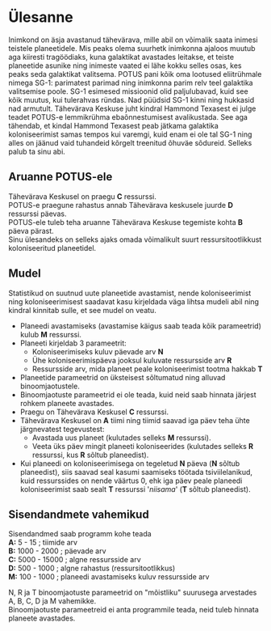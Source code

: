 # Ülesanne
Inimkond on äsja avastanud tähevärava, mille abil on võimalik saata inimesi teistele planeetidele. Mis peaks olema suurhetk inimkonna ajaloos muutub aga kiiresti tragöödiaks, kuna galaktikat avastades leitakse, et teiste planeetide asunike ning inimeste vaated ei lähe kokku selles osas, kes peaks seda galaktikat valitsema. POTUS pani kõik oma lootused eliitrühmale nimega SG-1: parimatest parimad ning inimkonna parim relv teel galaktika valitsemise poole. SG-1 esimesed missioonid olid paljulubavad, kuid see kõik muutus, kui tulerahvas ründas. Nad püüdsid SG-1 kinni ning hukkasid nad armutult. Tähevärava Keskuse juht kindral Hammond Texasest ei julge teadet POTUS-e lemmikrühma ebaõnnestumisest avalikustada. See aga tähendab, et kindal Hammond Texasest peab jätkama galaktika koloniseerimist samas tempos kui varemgi, kuid enam ei ole tal SG-1 ning alles on jäänud vaid tuhandeid kõrgelt treenitud õhuväe sõdureid. Selleks palub ta sinu abi.

## Aruanne POTUS-ele
Tähevärava Keskusel on praegu **C** ressurssi.  
POTUS-e praegune rahastus annab Tähevärava keskusele juurde **D** ressurssi päevas.  
POTUS-ele tuleb teha aruanne Tähevärava Keskuse tegemiste kohta **B** päeva pärast.  
Sinu ülesandeks on selleks ajaks omada võimalikult suurt ressursitootlikkust koloniseeritud planeetidel.

## Mudel

Statistikud on suutnud uute planeetide avastamist, nende koloniseerimist ning koloniseerimisest saadavat kasu kirjeldada väga lihtsa mudeli abil ning kindral kinnitab sulle, et see mudel on veatu.

* Planeedi avastamiseks (avastamise käigus saab teada kõik parameetrid) kulub **M** ressurssi.
* Planeeti kirjeldab 3 parameetrit:
  * Koloniseerimiseks kuluv päevade arv **N**
  * Ühe koloniseerimispäeva jooksul kuluvate ressursside arv **R**
  * Ressursside arv, mida planeet peale koloniseerimist tootma hakkab **T**
* Planeetide parameetrid on üksteisest sõltumatud ning alluvad binoomjaotustele.
* Binoomjaotuste parameetrid ei ole teada, kuid neid saab hinnata järjest rohkem planeete avastades.  
* Praegu on Tähevärava Keskusel **C** ressurssi.
* Tähevärava Keskusel on **A** tiimi ning tiimid saavad iga päev teha ühte järgnevatest tegevustest:
  * Avastada uus planeet (kulutades selleks **M** ressurssi).
  * Veeta üks päev mingit planeeti koloniseerides (kulutades selleks **R** ressurssi, kus **R** sõltub planeedist).
* Kui planeedi on koloniseerimisega on tegeletud **N** päeva (**N** sõltub planeedist), siis saavad seal kasumi saamiseks töötada tsiviilelanikud, kuid ressurssides on nende väärtus 0, ehk iga päev peale planeedi koloniseerimist saab sealt **T** ressurssi '*niisama*' (**T** sõltub planeedist).

## Sisendandmete vahemikud
Sisendandmed saab programm kohe teada  
**A:** 5 - 15 ; tiimide arv  
**B:** 1000 - 2000 ; päevade arv  
**C:** 5000 - 15000 ; algne ressursside arv  
**D:** 500 - 1000 ; algne rahastus (ressursitootlikkus)  
**M:** 100 - 1000  ; planeedi avastamiseks kuluv ressursside arv  

N, R ja T binoomjaotuste parameetrid on "mõistliku" suurusega arvestades A, B, C, D ja M vahemikke.  
Binoomjaotuste parameetreid ei anta programmile teada, neid tuleb hinnata planeete avastades.
